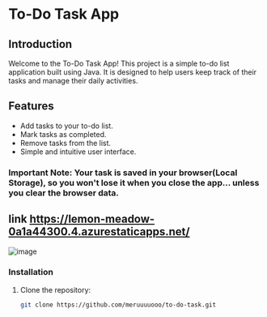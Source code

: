 # To-Do Task App

## Introduction
Welcome to the To-Do Task App! This project is a simple to-do list application built using Java. It is designed to help users keep track of their tasks and manage their daily activities.

## Features
- Add tasks to your to-do list.
- Mark tasks as completed.
- Remove tasks from the list.
- Simple and intuitive user interface.

### Important Note: Your task is saved in your browser(Local Storage), so you won't lose it when you close the app... unless you clear the browser data.

## link https://lemon-meadow-0a1a44300.4.azurestaticapps.net/

![image](https://github.com/meruuuuooo/to-do-task/assets/138646937/2470e2af-4860-4543-b073-396150d7d23d)

### Installation
1. Clone the repository:
   ```bash
   git clone https://github.com/meruuuuooo/to-do-task.git

  

